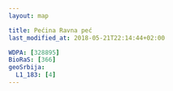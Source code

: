 ```yaml
---
layout: map

title: Pećina Ravna peć
last_modified_at: 2018-05-21T22:14:44+02:00

WDPA: [328895]
BioRaS: [366]
geoSrbija:
  L1_183: [4]
---
```

